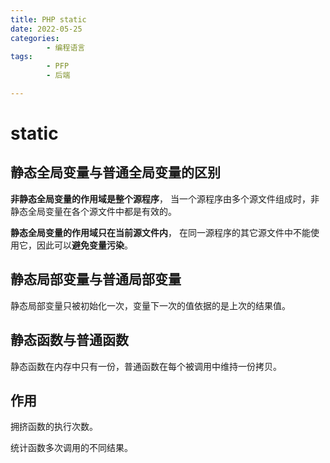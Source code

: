 ```yaml
---
title: PHP static
date: 2022-05-25
categories:
        - 编程语言
tags:
        - PFP
        - 后端

---
```


# static

## 静态全局变量与普通全局变量的区别

**非静态全局变量的作用域是整个源程序**， 当一个源程序由多个源文件组成时，非静态全局变量在各个源文件中都是有效的。

**静态全局变量的作用域只在当前源文件内**， 在同一源程序的其它源文件中不能使用它，因此可以**避免变量污染**。

## 静态局部变量与普通局部变量

静态局部变量只被初始化一次，变量下一次的值依据的是上次的结果值。

## 静态函数与普通函数

静态函数在内存中只有一份，普通函数在每个被调用中维持一份拷贝。

## 作用

拥挤函数的执行次数。

统计函数多次调用的不同结果。
